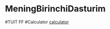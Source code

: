 # MeningBirinchiDasturim
#TUIT FF
#Calculator
[calculator](https://github.com/MrErkinjon/MeningBirinchiDasturim/blob/main/app/src/main/res/drawable/screenshot.png)